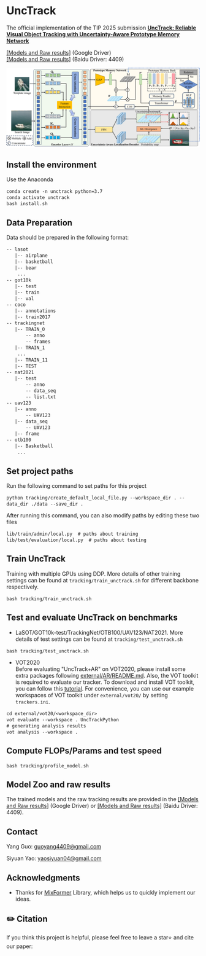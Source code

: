 # UncTrack

The official implementation of the TIP 2025 submission [**UncTrack: Reliable Visual Object Tracking with
Uncertainty-Aware Prototype Memory Network**]()

[[Models and Raw results]](https://drive.google.com/drive/folders/1wfK1SP1N7YRyv7BWlYHFSuxT2WINvlHM?usp=sharing) (Google Driver)  
[[Models and Raw results]](https://pan.baidu.com/s/1fdu1Ds5vByW8i2OKwRTtYA?pwd=4409) (Baidu Driver: 4409)

![UncTrack_Framework](tracking/unctrack_framework.jpg)

## Install the environment
Use the Anaconda
```
conda create -n unctrack python=3.7
conda activate unctrack
bash install.sh
```

## Data Preparation
Data should be prepared in the following format:
```
-- lasot
   |-- airplane
   |-- basketball
   |-- bear
    ...
-- got10k
   |-- test
   |-- train
   |-- val
-- coco
   |-- annotations
   |-- train2017
-- trackingnet
   |-- TRAIN_0
       -- anno
       -- frames
   |-- TRAIN_1
    ...
   |-- TRAIN_11
   |-- TEST
-- nat2021
   |-- test
       -- anno
       -- data_seq
       -- list.txt
-- uav123
   |-- anno
       -- UAV123
   |-- data_seq
       -- UAV123
   |-- frame
-- otb100
   |-- Basketball
    ...
```

## Set project paths
Run the following command to set paths for this project
```
python tracking/create_default_local_file.py --workspace_dir . --data_dir ./data --save_dir .
```
After running this command, you can also modify paths by editing these two files
```
lib/train/admin/local.py  # paths about training
lib/test/evaluation/local.py  # paths about testing
```

## Train UncTrack
Training with multiple GPUs using DDP. More details of 
other training settings can be found at ```tracking/train_unctrack.sh``` for different backbone respectively.
```
bash tracking/train_unctrack.sh
```

## Test and evaluate UncTrack on benchmarks

- LaSOT/GOT10k-test/TrackingNet/OTB100/UAV123/NAT2021. More details of 
test settings can be found at ```tracking/test_unctrack.sh```
```
bash tracking/test_unctrack.sh
```

- VOT2020  
Before evaluating "UncTrack+AR" on VOT2020, please install some extra packages following [external/AR/README.md](external/AR/README.md). Also, the VOT toolkit is required to evaluate our tracker. To download and install VOT toolkit, you can follow this [tutorial](https://www.votchallenge.net/howto/tutorial_python.html). For convenience, you can use our example workspaces of VOT toolkit under ```external/vot20/``` by setting ```trackers.ini```.
```
cd external/vot20/<workspace_dir>
vot evaluate --workspace . UncTrackPython
# generating analysis results
vot analysis --workspace .
```

## Compute FLOPs/Params and test speed
```
bash tracking/profile_model.sh
```

## Model Zoo and raw results
The trained models and the raw tracking results are provided in the [[Models and Raw results]](https://drive.google.com/drive/folders/1wfK1SP1N7YRyv7BWlYHFSuxT2WINvlHM?usp=sharing) (Google Driver) or
[[Models and Raw results]](https://pan.baidu.com/s/1fdu1Ds5vByW8i2OKwRTtYA?pwd=4409) (Baidu Driver: 4409).

## Contact
Yang Guo: guoyang4409@gmail.com

Siyuan Yao: yaosiyuan04@gmail.com

## Acknowledgments
* Thanks for [MixFormer](https://github.com/MCG-NJU/MixFormer) Library, which helps us to quickly implement our ideas.

## ✏️ Citation

If you think this project is helpful, please feel free to leave a star⭐️ and cite our paper:

```

```